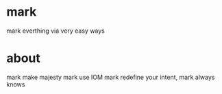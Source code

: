 # mark
mark everthing via very easy ways

# about
  mark make majesty
  mark use IOM
  mark redefine your intent, mark always knows
